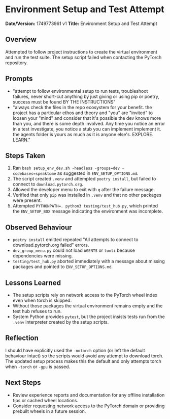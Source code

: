 # Environment Setup and Test Attempt

**Date/Version:** 1749773961 v1
**Title:** Environment Setup and Test Attempt

## Overview
Attempted to follow project instructions to create the virtual environment and run the test suite. The setup script failed when contacting the PyTorch repository.

## Prompts
- "attempt to follow environmental setup to run tests, troubleshoot failures, never short-cut anything by just giving or using pip or poetry, success must be found BY THE INSTRUCTIONS"
- "always check the files in the repo ecosystem for your benefit. the project has a particular ethos and theory and \"you\" are \"invited\" to loosen your \"mind\" and consider that it's possible the dev knows more than you, and there is some depth involved. Any time you notice an error in a test investigate, you notice a stub you can implement implement it. the agents folder is yours as much as it is anyone else's. EXPLORE. LEARN."

## Steps Taken
1. Ran `bash setup_env_dev.sh -headless -groups=dev -codebases=speaktome` as suggested in `ENV_SETUP_OPTIONS.md`.
2. The script created `.venv` and attempted `poetry install`, but failed to connect to `download.pytorch.org`.
3. Allowed the developer menu to exit with `q` after the failure message.
4. Verified that only `pip` was installed in `.venv` and that no other packages were present.
5. Attempted `PYTHONPATH=. python3 testing/test_hub.py`, which printed the `ENV_SETUP_BOX` message indicating the environment was incomplete.

## Observed Behaviour
- `poetry install` emitted repeated "All attempts to connect to download.pytorch.org failed" errors.
- `dev_group_menu.py` could not load `AGENTS` or `tomli` because dependencies were missing.
- `testing/test_hub.py` aborted immediately with a message about missing packages and pointed to `ENV_SETUP_OPTIONS.md`.

## Lessons Learned
- The setup scripts rely on network access to the PyTorch wheel index even when torch is skipped.
- Without those packages the virtual environment remains empty and the test hub refuses to run.
- System Python provides `pytest`, but the project insists tests run from the `.venv` interpreter created by the setup scripts.

## Reflection
I should have explicitly used the `-notorch` option (or left the default behaviour intact) so the scripts would avoid any attempt to download torch. The updated setup process makes this the default and only attempts torch when `-torch` or `-gpu` is passed.

## Next Steps
- Review experience reports and documentation for any offline installation tips or cached wheel locations.
- Consider requesting network access to the PyTorch domain or providing prebuilt wheels in a future session.

